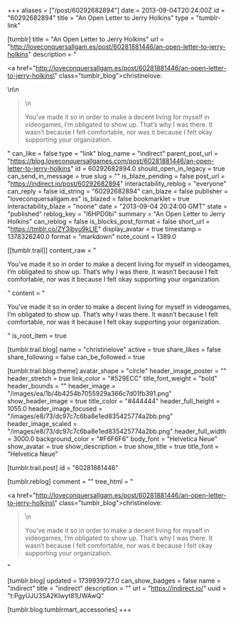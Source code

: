 +++
aliases = ["/post/60292682894"]
date = 2013-09-04T20:24:00Z
id = "60292682894"
title = "An Open Letter to Jerry Holkins"
type = "tumblr-link"

[tumblr]
title = "An Open Letter to Jerry Holkins"
url = "http://loveconquersallgam.es/post/60281881446/an-open-letter-to-jerry-holkins"
description = "<p><a href=\"http://loveconquersallgam.es/post/60281881446/an-open-letter-to-jerry-holkins\" class=\"tumblr_blog\">christinelove</a>:</p>\n\n<blockquote>\n<p>You’ve made it so in order to make a decent living for myself in videogames, I’m obligated to show up. That’s why I was there. It wasn’t because I felt comfortable, nor was it because I felt okay supporting your organization.</p></blockquote>"
can_like = false
type = "link"
blog_name = "indirect"
parent_post_url = "https://blog.loveconquersallgames.com/post/60281881446/an-open-letter-to-jerry-holkins"
id = 60292682894.0
should_open_in_legacy = true
can_send_in_message = true
slug = ""
is_blaze_pending = false
post_url = "https://indirect.io/post/60292682894"
interactability_reblog = "everyone"
can_reply = false
id_string = "60292682894"
can_blaze = false
publisher = "loveconquersallgam.es"
is_blazed = false
bookmarklet = true
interactability_blaze = "noone"
date = "2013-09-04 20:24:00 GMT"
state = "published"
reblog_key = "l6HPD0bi"
summary = "An Open Letter to Jerry Holkins"
can_reblog = false
is_blocks_post_format = false
short_url = "https://tmblr.co/ZY3jbyu9kLIE"
display_avatar = true
timestamp = 1378326240.0
format = "markdown"
note_count = 1389.0

[[tumblr.trail]]
content_raw = "<p>You’ve made it so in order to make a decent living for myself in videogames, I’m obligated to show up. That’s why I was there. It wasn’t because I felt comfortable, nor was it because I felt okay supporting your organization.</p>"
content = "<p>You&rsquo;ve made it so in order to make a decent living for myself in videogames, I&rsquo;m obligated to show up. That&rsquo;s why I was there. It wasn&rsquo;t because I felt comfortable, nor was it because I felt okay supporting your organization.</p>"
is_root_item = true

[tumblr.trail.blog]
name = "christinelove"
active = true
share_likes = false
share_following = false
can_be_followed = true

[tumblr.trail.blog.theme]
avatar_shape = "circle"
header_image_poster = ""
header_stretch = true
link_color = "#529ECC"
title_font_weight = "bold"
header_bounds = ""
header_image = "/images/ea/1b/4b4254b7055929a366c7d01fb391.png"
show_header_image = true
title_color = "#444444"
header_full_height = 1055.0
header_image_focused = "/images/e8/73/dc97c7c6ba8e1ed835425774a2bb.png"
header_image_scaled = "/images/e8/73/dc97c7c6ba8e1ed835425774a2bb.png"
header_full_width = 3000.0
background_color = "#F6F6F6"
body_font = "Helvetica Neue"
show_avatar = true
show_description = true
show_title = true
title_font = "Helvetica Neue"

[tumblr.trail.post]
id = "60281881446"

[tumblr.reblog]
comment = ""
tree_html = "<p><a href=\"http://loveconquersallgam.es/post/60281881446/an-open-letter-to-jerry-holkins\" class=\"tumblr_blog\">christinelove</a>:</p><blockquote>\n<p>You’ve made it so in order to make a decent living for myself in videogames, I’m obligated to show up. That’s why I was there. It wasn’t because I felt comfortable, nor was it because I felt okay supporting your organization.</p></blockquote>"

[tumblr.blog]
updated = 1739939727.0
can_show_badges = false
name = "indirect"
title = "indirect"
description = ""
url = "https://indirect.io/"
uuid = "t:PgyUJU3SA2Klwyt81UWAwQ"

[tumblr.blog.tumblrmart_accessories]
+++
